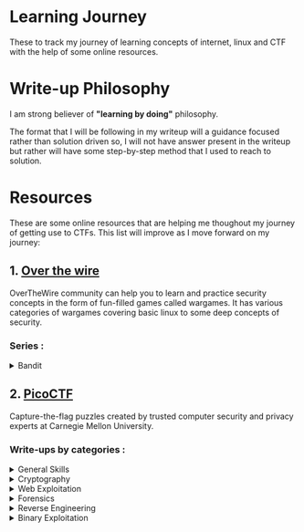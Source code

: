 # Learning Journey
These to track my journey of learning concepts of internet, linux and CTF with the help of some online resources. 

# Write-up Philosophy
I am strong believer of **"learning by doing"** philosophy. 

The format that I will be following in my writeup will a guidance focused rather than solution driven so, I will not have answer present in the writeup but rather will have some step-by-step method that I used to reach to solution.

# Resources
These are some online resources that are helping me thoughout my journey of getting use to CTFs. This list will improve as I move forward on my journey:

## 1. [Over the wire](https://overthewire.org/wargames/)  

OverTheWire community can help you to learn and practice security concepts in the form of fun-filled games called wargames. It has various categories of wargames covering basic linux to some deep concepts of security.

### Series : 

<details>

<summary>Bandit</summary>

</details>


## 2. [PicoCTF](https://www.picoctf.org/) 

Capture-the-flag puzzles created by trusted computer security and privacy experts at Carnegie Mellon University.

### Write-ups by categories : 

<details>
<br>
<summary>General Skills</summary>

|Question|Points|
|--------|------|
|[Obedient Cat](./PicoCTF/general-skills/Obsidian%20Cat.md)|5|
|[Python Wrangling](./PicoCTF/general-skills/Python%20Wrangling.md)|10|
|[Wave a flag](./PicoCTF/general-skills/Wave%20a%20flag.md)|10|
|[Nice netcat](./PicoCTF/general-skills/Nice%20netcat.md)|15|
|[Static ain't always noise](./PicoCTF/general-skills/Static%20ain't%20always%20noise.md)|20|
|[Tab, Tab, Attack](./PicoCTF/general-skills/Tab%20Tab%20Attack.md)|20|
|[Magikarp Ground Mission](./PicoCTF/general-skills/Magikarp%20Ground%20Mission.md)|30|

</details>

<details>
<br>
<summary>Cryptography</summary>

|Question|Points|
|--------|------|
|[Mod 26](./PicoCTF/cryptography/Mod%2026.md)|10|
|[Mind your Ps and Qs](./PicoCTF/cryptography/Mind%20your%20Ps%20and%20Qs.md)|20|
|[Easy Peasy](./PicoCTF/cryptography/Easy%20Peasy.md)|40|


</details>

<details>
<br>
<summary>Web Exploitation</summary>

|Question|Points|
|--------|------|
|[GET aHEAD](./PicoCTF/web-exploitation/Get%20aHEAD.md)|20|
|[Cookies](./PicoCTF/web-exploitation/Cookies.md)|40|

</details>

<details>
<br>
<summary>Forensics</summary>

|Question|Points|
|--------|------|
|[information](./PicoCTF/forensics/Information.md)|10|
|[Matryoshka doll](./PicoCTF/forensics/Matryoshka%20doll.md)|30|
|[tunn3l v1s10n](./PicoCTF/forensics/tunn3l%20v1s10n.md)|40|

</details>

<details>
<br>
<summary>Reverse Engineering</summary>

|Question|Points|
|--------|------|
|[Transformation](./PicoCTF/reverse-engineering/Transformation.md)|20|
|[keygenme-py](./PicoCTF/reverse-engineering/keygenme-py.md)|30|
|[crackme-py](./PicoCTF/reverse-engineering/crackme-py.md)|30|
|[ARMssembly 0](./PicoCTF/reverse-engineering/ARMssembly%200.md)|50|
|[Vault Door Series (Playlist)](./PicoCTF/reverse-engineering/vault-door-series/vault-door-series.md)|--|

</details>

<details>
<br>
<summary>Binary Exploitation</summary>

|Question|Points|
|--------|------|
|[Stonks](./PicoCTF/binary-exploitation/Stonks.md)|20|

</details>


